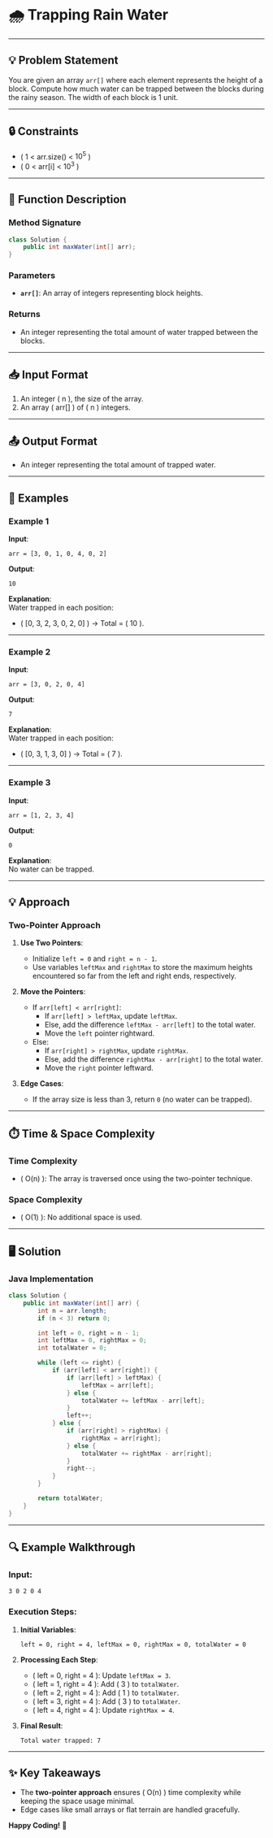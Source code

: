 # 🌧️ Trapping Rain Water

---

## 💡 Problem Statement

You are given an array `arr[]` where each element represents the height of a block. Compute how much water can be trapped between the blocks during the rainy season. The width of each block is 1 unit.

---

## 🔒 Constraints

- \( 1 < $\text{arr.size()}$ < $10^5$ \)
- \( 0 < $\text{arr[i]}$ < $10^3$ \)

---

## 📝 Function Description

### Method Signature

```java
class Solution {
    public int maxWater(int[] arr);
}
```

### Parameters

- **`arr[]`**: An array of integers representing block heights.

### Returns

- An integer representing the total amount of water trapped between the blocks.

---

## 📥 Input Format

1. An integer \( n \), the size of the array.
2. An array \( arr[] \) of \( n \) integers.

---

## 📤 Output Format

- An integer representing the total amount of trapped water.

---

## 🎯 Examples

### Example 1

**Input**:

```plaintext
arr = [3, 0, 1, 0, 4, 0, 2]
```

**Output**:

```plaintext
10
```

**Explanation**:  
Water trapped in each position:

- \( [0, 3, 2, 3, 0, 2, 0] \) → Total = \( 10 \).

---

### Example 2

**Input**:

```plaintext
arr = [3, 0, 2, 0, 4]
```

**Output**:

```plaintext
7
```

**Explanation**:  
Water trapped in each position:

- \( [0, 3, 1, 3, 0] \) → Total = \( 7 \).

---

### Example 3

**Input**:

```plaintext
arr = [1, 2, 3, 4]
```

**Output**:

```plaintext
0
```

**Explanation**:  
No water can be trapped.

---

## 💡 Approach

### Two-Pointer Approach

1. **Use Two Pointers**:

   - Initialize `left = 0` and `right = n - 1`.
   - Use variables `leftMax` and `rightMax` to store the maximum heights encountered so far from the left and right ends, respectively.

2. **Move the Pointers**:

   - If `arr[left] < arr[right]`:
     - If `arr[left] > leftMax`, update `leftMax`.
     - Else, add the difference `leftMax - arr[left]` to the total water.
     - Move the `left` pointer rightward.
   - Else:
     - If `arr[right] > rightMax`, update `rightMax`.
     - Else, add the difference `rightMax - arr[right]` to the total water.
     - Move the `right` pointer leftward.

3. **Edge Cases**:
   - If the array size is less than 3, return `0` (no water can be trapped).

---

## ⏱️ Time & Space Complexity

### Time Complexity

- \( O(n) \): The array is traversed once using the two-pointer technique.

### Space Complexity

- \( O(1) \): No additional space is used.

---

## 🖥️ Solution

### Java Implementation

```java
class Solution {
    public int maxWater(int[] arr) {
        int n = arr.length;
        if (n < 3) return 0;

        int left = 0, right = n - 1;
        int leftMax = 0, rightMax = 0;
        int totalWater = 0;

        while (left <= right) {
            if (arr[left] < arr[right]) {
                if (arr[left] > leftMax) {
                    leftMax = arr[left];
                } else {
                    totalWater += leftMax - arr[left];
                }
                left++;
            } else {
                if (arr[right] > rightMax) {
                    rightMax = arr[right];
                } else {
                    totalWater += rightMax - arr[right];
                }
                right--;
            }
        }

        return totalWater;
    }
}
```

---

## 🔍 Example Walkthrough

### Input:

```plaintext
3 0 2 0 4
```

### Execution Steps:

1. **Initial Variables**:

   ```plaintext
   left = 0, right = 4, leftMax = 0, rightMax = 0, totalWater = 0
   ```

2. **Processing Each Step**:

   - \( $\text{left}$ = 0, $\text{right}$ = 4 \): Update `leftMax = 3`.
   - \( $\text{left}$ = 1, $\text{right}$ = 4 \): Add \( 3 \) to `totalWater`.
   - \( $\text{left}$ = 2, $\text{right}$ = 4 \): Add \( 1 \) to `totalWater`.
   - \( $\text{left}$ = 3, $\text{right}$ = 4 \): Add \( 3 \) to `totalWater`.
   - \( $\text{left}$ = 4, $\text{right}$ = 4 \): Update `rightMax = 4`.

3. **Final Result**:
   ```plaintext
   Total water trapped: 7
   ```

---

## ✨ Key Takeaways

- The **two-pointer approach** ensures \( O(n) \) time complexity while keeping the space usage minimal.
- Edge cases like small arrays or flat terrain are handled gracefully.

**Happy Coding!** 🚀
